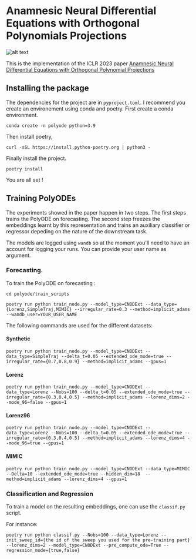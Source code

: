 # Anamnesic Neural Differential Equations with Orthogonal Polynomials Projections

![alt text](https://github.com/edebrouwer/orthopoly/blob/main/Fig1.png)

This is the implementation of the ICLR 2023 paper [Anamnesic Neural Differential Equations with Orthogonal Polynomial Projections](https://arxiv.org/abs/2303.01841)


## Installing the package

The dependencies for the project are in `pyproject.toml`. I recommend you create an environement using conda and poetry.
First create a conda environment.

`conda create -n polyode python=3.9` 

Then install poetry,

`curl -sSL https://install.python-poetry.org | python3 -`

Finally install the project.

`poetry install`

You are all set !


## Training PolyODEs

The experiments showed in the paper happen in two steps. The first steps trains the PolyODE on forecasting. The second step freezes the embeddings learnt by this representation and trains an auxiliary classifier or regressor depeding on the nature of the downstream task.

The models are logged using `wandb` so at the moment you'll need to have an account for logging your runs. You can provide your user name as argument.

### Forecasting. 

To train the PolyODE on forecasting : 

`cd polyode/train_scripts`

`poetry run python train_node.py --model_type=CNODExt --data_type={Lorenz,SimpleTraj,MIMIC} --irregular_rate=0.3 --method=implicit_adams --wandb_user=YOUR_USER_NAME`

The following commands are used for the different datasets:

#### Synthetic

`poetry run python train_node.py --model_type=CNODExt --data_type=SimpleTraj --delta_t=0.05 --extended_ode_mode=true --irregular_rate={0.7,0.8,0.9} --method=implicit_adams --gpus=1`

#### Lorenz

`poetry run python train_node.py --model_type=CNODExt --data_type=Lorenz --Nobs=100 --delta_t=0.05 --extended_ode_mode=true --irregular_rate={0.3,0.4,0.5} --method=implicit_adams --lorenz_dims=2 --mode_96=false --gpus=1`

#### Lorenz96

`poetry run python train_node.py --model_type=CNODExt --data_type=Lorenz --Nobs=100 --delta_t=0.05 --extended_ode_mode=true --irregular_rate={0.3,0.4,0.5} --method=implicit_adams --lorenz_dims=4 --mode_96=true --gpus=1`

#### MIMIC

`poetry run python train_node.py --model_type=CNODExt --data_type=MIMIC --Delta=10 --extended_ode_mode=true --hidden_dim=18  --method=implicit_adams --lorenz_dims=4 --gpus=1 `
### Classification and Regression

To train a model on the resulting embeddings, one can use the `classif.py` script.

For instance:

`poetry run python classif.py --Nobs=100 --data_type=Lorenz --init_sweep_id={the id of the sweep you used for the pre-training part} --lorenz_dims=2 --model_type=CNODExt --pre_compute_ode=True --regression_mode={true,false}`
